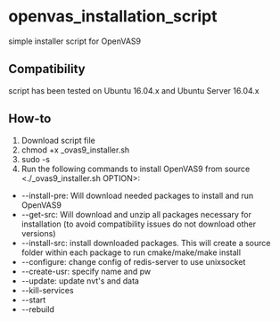 # openvas_installation_script

simple installer script for OpenVAS9

## Compatibility

script has been tested on Ubuntu 16.04.x and Ubuntu Server 16.04.x

## How-to

1. Download script file
2. chmod +x _ovas9_installer.sh
3. sudo -s
4. Run the following commands to install OpenVAS9 from source <./_ovas9_installer.sh OPTION>:
  * --install-pre: Will download needed packages to install and run OpenVAS9
  * --get-src: Will download and unzip all packages necessary for installation (to avoid compatibility issues do not download other versions)
  * --install-src: install downloaded packages. This will create a source folder within each package to run cmake/make/make install
  * --configure: change config of redis-server to use unixsocket
  * --create-usr: specify name and pw
  * --update: update nvt's and data
  * --kill-services 
  * --start
  * --rebuild

